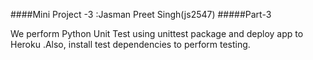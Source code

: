 ####Mini Project -3 :Jasman Preet Singh(js2547)
#####Part-3

We perform Python Unit Test using unittest package and 
deploy app to Heroku .Also, install test dependencies to perform testing.